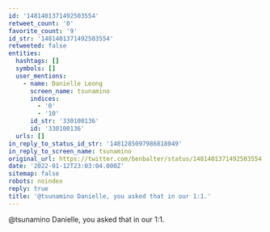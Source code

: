 ```yaml
---
id: '1481401371492503554'
retweet_count: '0'
favorite_count: '9'
id_str: '1481401371492503554'
retweeted: false
entities:
  hashtags: []
  symbols: []
  user_mentions:
    - name: Danielle Leong
      screen_name: tsunamino
      indices:
        - '0'
        - '10'
      id_str: '330100136'
      id: '330100136'
  urls: []
in_reply_to_status_id_str: '1481285097986818049'
in_reply_to_screen_name: tsunamino
original_url: https://twitter.com/benbalter/status/1481401371492503554
date: '2022-01-12T23:03:04.000Z'
sitemap: false
robots: noindex
reply: true
title: '@tsunamino Danielle, you asked that in our 1:1.'
---
```


@tsunamino Danielle, you asked that in our 1:1.